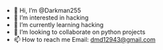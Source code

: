 - 👋 Hi, I’m @Darkman255
- 👀 I’m interested in hacking
- 🌱 I’m currently learning hacking
- 💞️ I’m looking to collaborate on python projects
- 📫 How to reach me 
Email: dmd12943@gmail.com

<!---
Darkman255/Darkman255 is a ✨ special ✨ repository because its `README.md` (this file) appears on your GitHub profile.
You can click the Preview link to take a look at your changes.
--->
